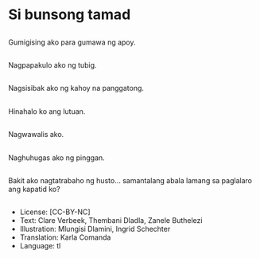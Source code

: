 # Si bunsong tamad

##
Gumigising ako para gumawa ng apoy.

##
Nagpapakulo ako ng tubig.

##
Nagsisibak ako ng kahoy na panggatong.

##
Hinahalo ko ang lutuan.

##
Nagwawalis ako.

##
Naghuhugas ako ng pinggan.

##
Bakit ako nagtatrabaho ng husto... samantalang abala lamang sa paglalaro ang kapatid ko?

##
* License: [CC-BY-NC]
* Text: Clare Verbeek, Thembani Dladla, Zanele Buthelezi
* Illustration: Mlungisi Dlamini, Ingrid Schechter
* Translation: Karla Comanda
* Language: tl
